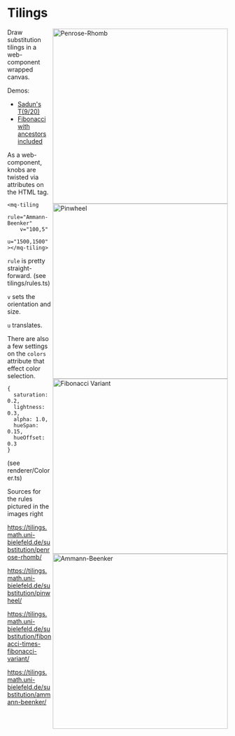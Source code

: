 # Tilings

<img align="right" src="https://tilings.metaquanta.com/sample/penrose_cropped.png" width=400 alt="Penrose-Rhomb"/>
<img align="right" src="https://tilings.metaquanta.com/sample/pinwheel_cropped.png" width=400 alt="Pinwheel"/>
<img align="right" src="https://tilings.metaquanta.com/sample/fibonacci_cropped.png" width=400 alt="Fibonacci Variant"/>
<img align="right" src="https://tilings.metaquanta.com/sample/ammann_cropped.png" width=400 alt="Ammann-Beenker"/>

Draw substitution tilings in a web-component wrapped canvas.

Demos: 
- [Sadun's T(9/20)](https://tilings.metaquanta.com/?rule=Pinwheel&pinwheelP=9&pinwheelQ=20&v=30,0&u=1500,1500&colorSaturation=0.79&colorLightness=0.65&colorHueSpan=0.17&colorHueOffset=0.4)
- [Fibonacci with ancestors included](https://tilings.metaquanta.com/?rule=Fibonacci&tilingIncludeAncestors=y&colorAlpha=0.2&v=11,3&u=1500,1500&colorSaturation=0.4&colorLightness=0.4&colorHueSpan=0.2&colorHueOffset=0.4)

As a web-component, knobs are twisted via attributes on the HTML tag.

```
<mq-tiling
    rule="Ammann-Beenker"
    v="100,5"
    u="1500,1500"
></mq-tiling>

```

`rule` is pretty straight-forward. (see tilings/rules.ts)

`v` sets the orientation and size.

`u` translates.

There are also a few settings on the `colors` attribute that effect color selection.

```
{
  saturation: 0.2,
  lightness: 0.3,
  alpha: 1.0,
  hueSpan: 0.15,
  hueOffset: 0.3
}
```

(see renderer/Colorer.ts)

Sources for the rules pictured in the images right

https://tilings.math.uni-bielefeld.de/substitution/penrose-rhomb/

https://tilings.math.uni-bielefeld.de/substitution/pinwheel/

https://tilings.math.uni-bielefeld.de/substitution/fibonacci-times-fibonacci-variant/

https://tilings.math.uni-bielefeld.de/substitution/ammann-beenker/
